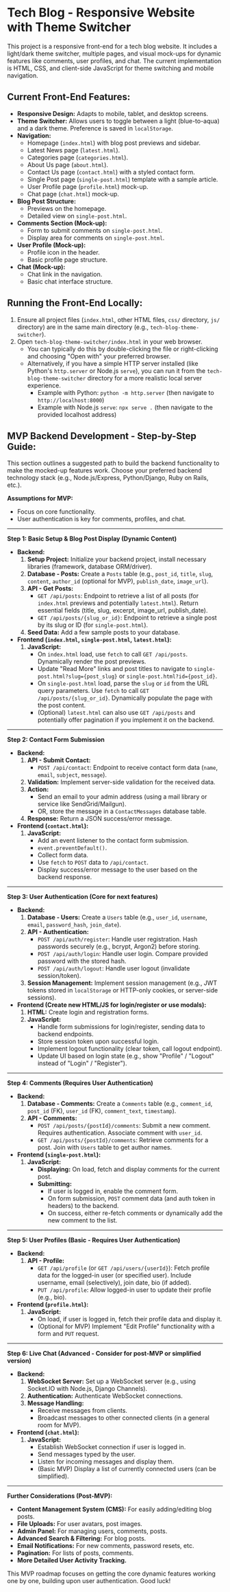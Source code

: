 # Tech Blog - Responsive Website with Theme Switcher

This project is a responsive front-end for a tech blog website. It includes a light/dark theme switcher, multiple pages, and visual mock-ups for dynamic features like comments, user profiles, and chat. The current implementation is HTML, CSS, and client-side JavaScript for theme switching and mobile navigation.

## Current Front-End Features:

*   **Responsive Design:** Adapts to mobile, tablet, and desktop screens.
*   **Theme Switcher:** Allows users to toggle between a light (blue-to-aqua) and a dark theme. Preference is saved in `localStorage`.
*   **Navigation:**
    *   Homepage (`index.html`) with blog post previews and sidebar.
    *   Latest News page (`latest.html`).
    *   Categories page (`categories.html`).
    *   About Us page (`about.html`).
    *   Contact Us page (`contact.html`) with a styled contact form.
    *   Single Post page (`single-post.html`) template with a sample article.
    *   User Profile page (`profile.html`) mock-up.
    *   Chat page (`chat.html`) mock-up.
*   **Blog Post Structure:**
    *   Previews on the homepage.
    *   Detailed view on `single-post.html`.
*   **Comments Section (Mock-up):**
    *   Form to submit comments on `single-post.html`.
    *   Display area for comments on `single-post.html`.
*   **User Profile (Mock-up):**
    *   Profile icon in the header.
    *   Basic profile page structure.
*   **Chat (Mock-up):**
    *   Chat link in the navigation.
    *   Basic chat interface structure.

## Running the Front-End Locally:

1.  Ensure all project files (`index.html`, other HTML files, `css/` directory, `js/` directory) are in the same main directory (e.g., `tech-blog-theme-switcher`).
2.  Open `tech-blog-theme-switcher/index.html` in your web browser.
    *   You can typically do this by double-clicking the file or right-clicking and choosing "Open with" your preferred browser.
    *   Alternatively, if you have a simple HTTP server installed (like Python's `http.server` or Node.js `serve`), you can run it from the `tech-blog-theme-switcher` directory for a more realistic local server experience.
        *   Example with Python: `python -m http.server` (then navigate to `http://localhost:8000`)
        *   Example with Node.js `serve`: `npx serve .` (then navigate to the provided localhost address)

## MVP Backend Development - Step-by-Step Guide:

This section outlines a suggested path to build the backend functionality to make the mocked-up features work. Choose your preferred backend technology stack (e.g., Node.js/Express, Python/Django, Ruby on Rails, etc.).

**Assumptions for MVP:**
*   Focus on core functionality.
*   User authentication is key for comments, profiles, and chat.

---

**Step 1: Basic Setup & Blog Post Display (Dynamic Content)**

*   **Backend:**
    1.  **Setup Project:** Initialize your backend project, install necessary libraries (framework, database ORM/driver).
    2.  **Database - Posts:** Create a `Posts` table (e.g., `post_id`, `title`, `slug`, `content`, `author_id` (optional for MVP), `publish_date`, `image_url`).
    3.  **API - Get Posts:**
        *   `GET /api/posts`: Endpoint to retrieve a list of all posts (for `index.html` previews and potentially `latest.html`). Return essential fields (title, slug, excerpt, image_url, publish_date).
        *   `GET /api/posts/{slug_or_id}`: Endpoint to retrieve a single post by its slug or ID (for `single-post.html`).
    4.  **Seed Data:** Add a few sample posts to your database.
*   **Frontend (`index.html`, `single-post.html`, `latest.html`):**
    1.  **JavaScript:**
        *   On `index.html` load, use `fetch` to call `GET /api/posts`. Dynamically render the post previews.
        *   Update "Read More" links and post titles to navigate to `single-post.html?slug={post_slug}` or `single-post.html?id={post_id}`.
        *   On `single-post.html` load, parse the `slug` or `id` from the URL query parameters. Use `fetch` to call `GET /api/posts/{slug_or_id}`. Dynamically populate the page with the post content.
        *   (Optional) `latest.html` can also use `GET /api/posts` and potentially offer pagination if you implement it on the backend.

---

**Step 2: Contact Form Submission**

*   **Backend:**
    1.  **API - Submit Contact:**
        *   `POST /api/contact`: Endpoint to receive contact form data (`name`, `email`, `subject`, `message`).
    2.  **Validation:** Implement server-side validation for the received data.
    3.  **Action:**
        *   Send an email to your admin address (using a mail library or service like SendGrid/Mailgun).
        *   OR, store the message in a `ContactMessages` database table.
    4.  **Response:** Return a JSON success/error message.
*   **Frontend (`contact.html`):**
    1.  **JavaScript:**
        *   Add an event listener to the contact form submission.
        *   `event.preventDefault()`.
        *   Collect form data.
        *   Use `fetch` to `POST` data to `/api/contact`.
        *   Display success/error message to the user based on the backend response.

---

**Step 3: User Authentication (Core for next features)**

*   **Backend:**
    1.  **Database - Users:** Create a `Users` table (e.g., `user_id`, `username`, `email`, `password_hash`, `join_date`).
    2.  **API - Authentication:**
        *   `POST /api/auth/register`: Handle user registration. Hash passwords securely (e.g., bcrypt, Argon2) before storing.
        *   `POST /api/auth/login`: Handle user login. Compare provided password with the stored hash.
        *   `POST /api/auth/logout`: Handle user logout (invalidate session/token).
    3.  **Session Management:** Implement session management (e.g., JWT tokens stored in `localStorage` or HTTP-only cookies, or server-side sessions).
*   **Frontend (Create new HTML/JS for login/register or use modals):**
    1.  **HTML:** Create login and registration forms.
    2.  **JavaScript:**
        *   Handle form submissions for login/register, sending data to backend endpoints.
        *   Store session token upon successful login.
        *   Implement logout functionality (clear token, call logout endpoint).
        *   Update UI based on login state (e.g., show "Profile" / "Logout" instead of "Login" / "Register").

---

**Step 4: Comments (Requires User Authentication)**

*   **Backend:**
    1.  **Database - Comments:** Create a `Comments` table (e.g., `comment_id`, `post_id` (FK), `user_id` (FK), `comment_text`, `timestamp`).
    2.  **API - Comments:**
        *   `POST /api/posts/{postId}/comments`: Submit a new comment. Requires authentication. Associate comment with `user_id`.
        *   `GET /api/posts/{postId}/comments`: Retrieve comments for a post. Join with `Users` table to get author names.
*   **Frontend (`single-post.html`):**
    1.  **JavaScript:**
        *   **Displaying:** On load, fetch and display comments for the current post.
        *   **Submitting:**
            *   If user is logged in, enable the comment form.
            *   On form submission, `POST` comment data (and auth token in headers) to the backend.
            *   On success, either re-fetch comments or dynamically add the new comment to the list.

---

**Step 5: User Profiles (Basic - Requires User Authentication)**

*   **Backend:**
    1.  **API - Profile:**
        *   `GET /api/profile` (or `GET /api/users/{userId}`): Fetch profile data for the logged-in user (or specified user). Include username, email (selectively), join date, bio (if added).
        *   `PUT /api/profile`: Allow logged-in user to update their profile (e.g., bio).
*   **Frontend (`profile.html`):**
    1.  **JavaScript:**
        *   On load, if user is logged in, fetch their profile data and display it.
        *   (Optional for MVP) Implement "Edit Profile" functionality with a form and `PUT` request.

---

**Step 6: Live Chat (Advanced - Consider for post-MVP or simplified version)**

*   **Backend:**
    1.  **WebSocket Server:** Set up a WebSocket server (e.g., using Socket.IO with Node.js, Django Channels).
    2.  **Authentication:** Authenticate WebSocket connections.
    3.  **Message Handling:**
        *   Receive messages from clients.
        *   Broadcast messages to other connected clients (in a general room for MVP).
*   **Frontend (`chat.html`):**
    1.  **JavaScript:**
        *   Establish WebSocket connection if user is logged in.
        *   Send messages typed by the user.
        *   Listen for incoming messages and display them.
        *   (Basic MVP) Display a list of currently connected users (can be simplified).

---

**Further Considerations (Post-MVP):**

*   **Content Management System (CMS):** For easily adding/editing blog posts.
*   **File Uploads:** For user avatars, post images.
*   **Admin Panel:** For managing users, comments, posts.
*   **Advanced Search & Filtering:** For blog posts.
*   **Email Notifications:** For new comments, password resets, etc.
*   **Pagination:** For lists of posts, comments.
*   **More Detailed User Activity Tracking.**

This MVP roadmap focuses on getting the core dynamic features working one by one, building upon user authentication. Good luck!
